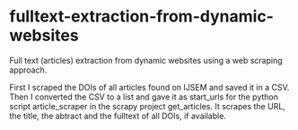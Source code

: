# fulltext-extraction-from-dynamic-websites
Full text (articles) extraction from dynamic websites using a web scraping approach.

First I scraped the DOIs of all articles found on IJSEM and saved it in a CSV.
Then I converted the CSV to a list and gave it as start_urls for the python script article_scraper in the scrapy project get_articles. 
It scrapes the URL, the title, the abtract and the fulltext of all DOIs, if available.
